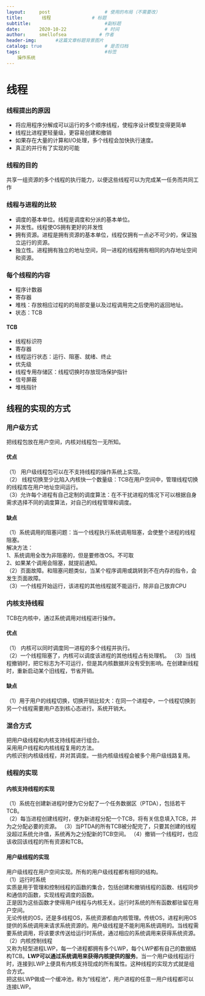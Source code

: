 ```yaml
---
layout:     post                    # 使用的布局（不需要改）
title:       线程               # 标题 
subtitle:                           #副标题
date:       2020-10-22              # 时间
author:     smellofsea            # 作者
header-img:       #这篇文章标题背景图片
catalog: true                       # 是否归档
tags:                               #标签
    操作系统
---
```


# 线程 
### 线程提出的原因
- 将应用程序分解成可以运行的多个顺序线程，使程序设计模型变得更简单
- 线程比进程更轻量级，更容易创建和撤销
- 如果存在大量的计算和I/O处理，多个线程会加快执行速度。
- 真正的并行有了实现的可能
### 线程的目的
共享一组资源的多个线程的执行能力，以便这些线程可以为完成某一任务而共同工作
### 线程与进程的比较
- 调度的基本单位。线程是调度和分派的基本单位。
- 并发性。线程使OS拥有更好的并发性
- 拥有资源。进程是拥有资源的基本单位，线程仅拥有一点必不可少的，保证独立运行的资源。
- 独立性。进程拥有独立的地址空间，同一进程的线程拥有相同的内存地址空间和资源。
### 每个线程的内容
- 程序计数器
- 寄存器
- 堆栈：存放相应过程的的局部变量以及过程调用完之后使用的返回地址。
- 状态：TCB
#### TCB
- 线程标识符
- 寄存器
- 线程运行状态：运行、阻塞、就绪、终止
- 优先级
- 线程专用存储区：线程切换时存放现场保护指针
- 信号屏蔽
- 堆栈指针
## 线程的实现的方式
### 用户级方式
把线程包放在用户空间，内核对线程包一无所知。
#### 优点
（1） 用户级线程包可以在不支持线程的操作系统上实现。  
（2） 线程切换至少比陷入内核快一个数量级：TCB在用户空间中，管理线程切换的线程库在用户地址空间运行。  
（3）允许每个进程有自己定制的调度算法：在不干扰进程的情况下可以根据自身需求选择不同的调度算法，对自己的线程管理和调度。  
#### 缺点
（1）系统调用的阻塞问题：当一个线程执行系统调用阻塞，会使整个进程的线程阻塞。  
解决方法：  
1、系统调用全改为非阻塞的，但是要修改OS。不可取  
2、如果某个调用会阻塞，就提前通知。  
（2）页面故障。和阻塞问题类似，当某个程序调用或跳转到不在内存的指令，会发生页面故障。  
（3）一个线程开始运行，该进程的其他线程就不能运行，除非自己放弃CPU
### 内核支持线程
TCB在内核中，通过系统调用对线程进行操作。  
#### 优点
（1） 内核可以同时调度同一进程的多个线程并执行。  
（2）一个线程阻塞了，内核可以调度该进程的其他线程占有处理机。
（3）当线程撤销时，把它标志为不可运行，但是其内核数据并没有受到影响。在创建新线程时，重新启动某个旧线程，节省开销。
#### 缺点
（1）用于用户的线程切换，切换开销比较大：在同一个进程中，一个线程切换到另一个线程需要用户态到核心态进行。系统开销大。
### 混合方式
把用户级线程和内核支持线程进行组合。  
采用用户线程和内核线程复用的方法。  
内核识别内核级线程，并对其调度。一些内核级线程会被多个用户级线路复用。

### 线程的实现
#### 内核支持线程的实现
（1）系统在创建新进程时便为它分配了一个任务数据区（PTDA），包括若干TCB。  
（2）每当进程创建线程时，便为新进程分配一个TCB，将有关信息填入TCB，并为之分配必要的资源。
（3）当PTDA的所有TCB被分配完了，只要其创建的线程没超过系统允许值，系统再为之分配新的TCB空间。
（4）撤销一个线程时，也应该收回该线程的所有资源和TCB。
#### 用户级线程的实现
用户级线程在用户空间实现。所有的用户级线程都有相同的结构。  
（1）运行时系统  
实质是用于管理和控制线程的函数的集合，包括创建和撤销线程的函数、线程同步和通信的函数，实现线程调度的函数。  
正是因为这些函数才使得用户线程与内核无关。运行时系统的所有函数都驻留在用户空间。  
无论传统的OS，还是多线程OS，系统资源都由内核管理。传统OS，进程利用OS提供的系统调用来请求系统资源的。用户级线程是不能利用系统调用的。当线程需要系统调用，将该要求传送给运行时系统，通过相应的系统调用来获得系统资源。  
（2）内核控制线程  
又称为轻型进程LWP，每一个进程都拥有多个LWP，每个LWP都有自己的数据结构TCB。**LWP可以通过系统调用来获得内核提供的服务**。当一个用户级线程运行时，连接到LWP上便具有内核支持现成的所有属性。这种线程的实现方式就是组合方式。  
把这些LWP做成一个缓冲池，称为“线程池”，用户进程的任意一用户线程都可以连接LWP。